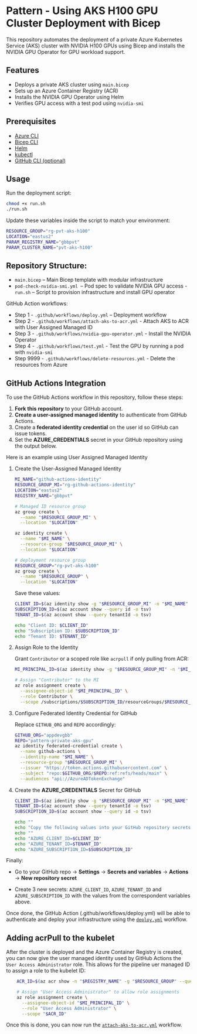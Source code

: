 # Pattern - Using AKS H100 GPU Cluster Deployment with Bicep

This repository automates the deployment of a private Azure Kubernetes Service (AKS) cluster with NVIDIA H100 GPUs using Bicep and installs the NVIDIA GPU Operator for GPU workload support.

## Features

- Deploys a private AKS cluster using `main.bicep`
- Sets up an Azure Container Registry (ACR)
- Installs the NVIDIA GPU Operator using Helm
- Verifies GPU access with a test pod using `nvidia-smi`

## Prerequisites

- [Azure CLI](https://learn.microsoft.com/en-us/cli/azure/)
- [Bicep CLI](https://learn.microsoft.com/en-us/azure/azure-resource-manager/bicep/install)
- [Helm](https://helm.sh/)
- [kubectl](https://kubernetes.io/docs/tasks/tools/)
- [GitHub CLI (optional)](https://cli.github.com/)

## Usage

Run the deployment script:

```bash
chmod +x run.sh
./run.sh
```

Update these variables inside the script to match your environment:

```bash
RESOURCE_GROUP="rg-pvt-aks-h100"
LOCATION="eastus2"
PARAM_REGISTRY_NAME="gbbpvt"
PARAM_CLUSTER_NAME="pvt-aks-h100"
```

## Repository Structure:

- `main.bicep` – Main Bicep template with modular infrastructure
- `pod-check-nvidia-smi.yml `– Pod spec to validate NVIDIA GPU access
-` run.sh` – Script to provision infrastructure and install GPU operator

GitHub Action workflows:

- Step 1 - `.github/workflows/deploy.yml` – Deployment workflow
- Step 2 - `.github/workflows/attach-aks-to-acr.yml` - Attach AKS to ACR with User Assigned Managed ID
- Step 3 - `.github/workflows/nvidia-gpu-operator.yml` - Install the NVIDIA Operator
- Step 4 - `.github/workflows/test.yml` - Test the GPU by running a pod with `nvidia-smi`
- Step 9999 - `.github/workflows/delete-resources.yml` - Delete the resources from Azure

## GitHub Actions Integration

To use the GitHub Actions workflow in this repository, follow these steps:

1. **Fork this repository** to your GitHub account.
1. **Create a user-assigned managed identity** to authenticate from GitHub Actions.
1. Create a **federated identity credential** on the user id so GitHub can issue tokens.
1. Set the **AZURE_CREDENTIALS** secret in your GitHub repository using the output below.

Here is an example using User Assigned Managed Identity

1. Create the User-Assigned Managed Identity

    ```bash
    MI_NAME="github-actions-identity"
    RESOURCE_GROUP_MI="rg-github-actions-identity"
    LOCATION="eastus2"
    REGISTRY_NAME="gbbpvt"
    
    # Managed ID resource group
    az group create \
      --name "$RESOURCE_GROUP_MI" \
      --location "$LOCATION"

    az identity create \
      --name "$MI_NAME" \
      --resource-group "$RESOURCE_GROUP_MI" \
      --location "$LOCATION"

    # deployment resource group
    RESOURCE_GROUP="rg-pvt-aks-h100"
    az group create \
      --name "$RESOURCE_GROUP" \
      --location "$LOCATION"
    ```

    Save these values:

    ```bash
    CLIENT_ID=$(az identity show -g "$RESOURCE_GROUP_MI" -n "$MI_NAME" --query clientId -o tsv)
    SUBSCRIPTION_ID=$(az account show --query id -o tsv)
    TENANT_ID=$(az account show --query tenantId -o tsv)
    
    echo "Client ID: $CLIENT_ID"
    echo "Subscription ID: $SUBSCRIPTION_ID"
    echo "Tenant ID: $TENANT_ID"
    ```

1. Assign Role to the Identity

    Grant `Contributor` or a scoped role like `acrpull` if only pulling from ACR:

    ```bash
    MI_PRINCIPAL_ID=$(az identity show -g "$RESOURCE_GROUP_MI" -n "$MI_NAME" --query principalId -o tsv)
    
    # Assign "Contributor" to the MI
    az role assignment create \
      --assignee-object-id "$MI_PRINCIPAL_ID" \
      --role Contributor \
      --scope /subscriptions/$SUBSCRIPTION_ID/resourceGroups/$RESOURCE_GROUP
    ```

1. Configure Federated Identity Credential for GitHub

    Replace `GITHUB_ORG` and `REPO` accordingly:

    ```bash
    GITHUB_ORG="appdevgbb"
    REPO="pattern-private-aks-gpu"
    az identity federated-credential create \
      --name github-actions \
      --identity-name "$MI_NAME" \
      --resource-group "$RESOURCE_GROUP_MI" \
      --issuer "https://token.actions.githubusercontent.com" \
      --subject "repo:$GITHUB_ORG/$REPO:ref:refs/heads/main" \
      --audiences "api://AzureADTokenExchange"
    ```

1. Create the **AZURE_CREDENTIALS** Secret for GitHub

    ```bash
    CLIENT_ID=$(az identity show -g "$RESOURCE_GROUP_MI" -n "$MI_NAME" --query clientId -o tsv)
    TENANT_ID=$(az account show --query tenantId -o tsv)
    SUBSCRIPTION_ID=$(az account show --query id -o tsv)
    
    echo ""
    echo "Copy the following values into your GitHub repository secrets:"
    echo ""
    echo "AZURE_CLIENT_ID=$CLIENT_ID"
    echo "AZURE_TENANT_ID=$TENANT_ID"
    echo "AZURE_SUBSCRIPTION_ID=$SUBSCRIPTION_ID"
    ```

Finally:

* Go to your GitHub repo → **Settings** → **Secrets and variables** → **Actions** → **New repository secret**

* Create 3 new secrets: `AZURE_CLIENT_ID`, `AZURE_TENANT_ID` and `AZURE_SUBSCRIPTION_ID` with the values from the correspondent variables above.

Once done, the GitHub Action (.github/workflows/deploy.yml) will be able to authenticate and deploy your infrastructure using the [`deploy.yml`](.github/workflows/deploy.yml) workflow.

## Adding acrPull to the kubelet

After the cluster is deployed and the Azure Container Registry is created, you can now give the user managed identity used by GitHub Actions the `User Access Administrator` role. This allows for the pipeline uer managed ID to assign a role to the kubelet ID:

```bash
    ACR_ID=$(az acr show -n "$REGISTRY_NAME" -g "$RESOURCE_GROUP" --query id -o tsv)

    # Assign "User Access Administrator" to allow role assignments
    az role assignment create \
      --assignee-object-id "$MI_PRINCIPAL_ID" \
      --role "User Access Administrator" \
      --scope "$ACR_ID"
```

Once this is done, you can now run the [`attach-aks-to-acr.yml`](.github/workflows/attach-aks-to-acr.yml) workflow.